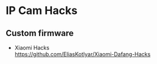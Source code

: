 # IP Cam Hacks
## Custom firmware
- Xiaomi Hacks<br>
  https://github.com/EliasKotlyar/Xiaomi-Dafang-Hacks
